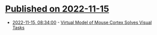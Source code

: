 # [Published on 2022-11-15](index.md)

* [2022-11-15, 08:34:00](https://soylentnews.org/article.pl?sid=22/11/14/1525239&from=rss) - [Virtual Model of Mouse Cortex Solves Visual Tasks](https://soylentnews.org/article.pl?sid=22/11/14/1525239&from=rss)
